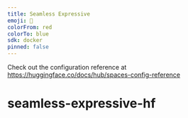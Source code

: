 ```yaml
---
title: Seamless Expressive
emoji: 🏃
colorFrom: red
colorTo: blue
sdk: docker
pinned: false
---
```


Check out the configuration reference at https://huggingface.co/docs/hub/spaces-config-reference
# seamless-expressive-hf
